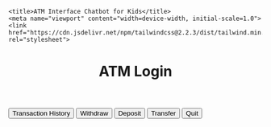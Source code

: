 <!DOCTYPE html><html lang="en"><head>
    <title>ATM Interface Chatbot for Kids</title>
    <meta name="viewport" content="width=device-width, initial-scale=1.0">
    <link href="https://cdn.jsdelivr.net/npm/tailwindcss@2.2.3/dist/tailwind.min.css" rel="stylesheet">
  </head>
  <body class="bg-blue-100">
    <header class="text-center py-8 mb-10 bg-yellow-500 shadow-md">
      <h1 class="text-3xl font-bold text-white">
    ATM Login
</h1>
    </header>
    <div class="flex justify-center">
      <div class="px-2 w-full max-w-2xl">
        <div id="chatbox" class="flex flex-col items-start overflow-auto h-96 mb-5"></div>
        <div class="flex flex-row justify-between p-2 bg-white shadow rounded border border-gray-200">
          <button class="bg-yellow-500 text-white font-bold py-2 px-4 rounded" id="transactionHistory">Transaction History</button>
          <button class="bg-yellow-500 text-white font-bold py-2 px-4 rounded" id="withdraw">Withdraw</button>
          <button class="bg-yellow-500 text-white font-bold py-2 px-4 rounded" id="deposit">Deposit</button>
          <button class="bg-yellow-500 text-white font-bold py-2 px-4 rounded" id="transfer">Transfer</button>
          <button class="bg-red-500 text-white font-bold py-2 px-4 rounded" id="quit">Quit</button>
        </div>
      </div>
    </div>
    <script>
      const chatbox = document.getElementById("chatbox");
      const transactionHistoryBtn = document.getElementById("transactionHistory");
      const withdrawBtn = document.getElementById("withdraw");
      const const transferBtn = document.getElementById("transfer");
      const quitBtn = document.getElementById("quit");

      function createMessageElement(text, userType) {
        const messageElement = document.createElement("div");
        messageElement.className = `inline-block my-2.5 p-2.5 rounded border ${userType === 'user' ? 'bg-blue-400 self-end' : 'bg-yellow-300 self-start'}`;
        messageElement.textContent = text;
        return messageElement;
      }

      function appendMessage(text, userType) {
        const messageElement = createMessageElement(text, userType);
        chatbox.appendChild(messageElement);
        chatbox.scrollTop = chatbox.scrollHeight;
      }

      transactionHistoryBtn.addEventListener("click", () => {
        appendMessage("Show Transaction History", "user");
        appendMessage("Transaction history displayed here.", "atm");
      });

      withdrawBtn.addEventListener("click", () => {
        appendMessage("Withdraw", "user");
        appendMessage("Enter the amount you want to withdraw.", "atm");
      });

      depositBtn.addEventListener("click", () => {
        appendMessage("Deposit", "user");
        appendMessage("Enter the amount you want to deposit.", "atm");
      });

      transferBtn.addEventListener("click", () => {
        appendMessage("Transfer", "user");
        appendMessage("Enter the account and amount to transfer the money.", "atm");
      });

      quitBtn.addEventListener("click", () => {        appendMessage("Quit", "user");
        appendMessage("Thank you for using. Goodbye!", "atm");
      });
    </script>
  
</body></html>
	
	 
      

